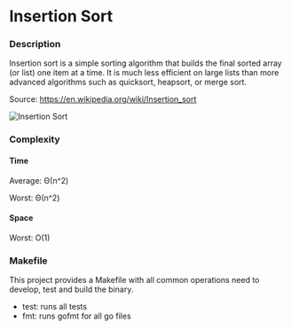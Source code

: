 # Insertion Sort


### Description

Insertion sort is a simple sorting algorithm 
that builds the final sorted array (or list) one 
item at a time. It is much less efficient on large lists 
than more advanced algorithms such as quicksort, heapsort, 
or merge sort. 

Source: https://en.wikipedia.org/wiki/Insertion_sort

![Insertion Sort](https://upload.wikimedia.org/wikipedia/commons/4/42/Insertion_sort.gif)


### Complexity


#### Time

Average:
Θ(n^2)


Worst:
Θ(n^2)

#### Space

Worst: O(1)



### Makefile

This project provides a Makefile with all common operations need to develop, 
test and build the binary.

* test: runs all tests
* fmt: runs gofmt for all go files
